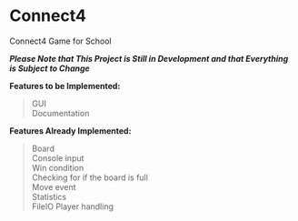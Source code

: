 # Connect4
Connect4 Game for School

***Please Note that This Project is Still in Development and that Everything is Subject to Change***

**Features to be Implemented:**  
>GUI  
>Documentation  

**Features Already Implemented:**  
>Board  
>Console input  
>Win condition  
>Checking for if the board is full  
>Move event  
>Statistics  
>FileIO 
>Player handling  

